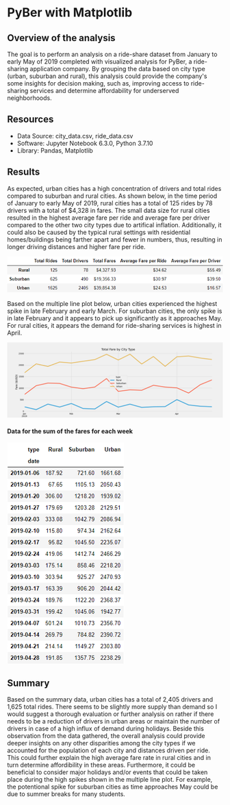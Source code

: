 # PyBer with Matplotlib

## Overview of the analysis
The goal is to perform an analysis on a ride-share dataset from January to early May of 2019 completed with visualized analysis for PyBer, a ride-sharing application company. By grouping the data based on city type (urban, suburban and rural), this analysis could provide the company's some insights for decision making, such as, improving access to ride-sharing services and determine affordability for underserved neighborhoods. 

## Resources
- Data Source: city_data.csv, ride_data.csv
- Software: Jupyter Notebook 6.3.0, Python 3.7.10
- Library: Pandas, Matplotlib

## Results
As expected, urban cities has a high concentration of drivers and total rides compared to suburban and rural cities. As shown below, in the time period of January to early May of 2019, rural cities has a total of 125 rides by 78 drivers with a total of $4,328 in fares.  The small data size for rural cities resulted in the highest average fare per ride and average fare per driver compared to the other two city types due to artifical inflation.  Additionally, it could also be caused by the typical rural settings with residential homes/buildings being farther apart and fewer in numbers, thus, resulting in longer driving distances and higher fare per ride. 

![summary_data](https://github.com/junepwk/pyber-analysis/blob/main/Resources/summary_data.png)

Based on the multiple line plot below, urban cities experienced the highest spike in late February and early March.  For suburban cities, the only spike is in late February and it appears to pick up significantly as it approaches May. For rural cities, it appears the demand for ride-sharing services is highest in April.

![pyber_fare_summary](https://github.com/junepwk/pyber-analysis/blob/main/analysis/pyber_fare_summary.png)

#### Data for the sum of the fares for each week
![weekly_fares_type](https://github.com/junepwk/pyber-analysis/blob/main/Resources/weekly_fares_type.png)

## Summary
Based on the summary data, urban cities has a total of 2,405 drivers and 1,625 total rides.  There seems to be slightly more supply than demand so I would suggest a thorough evaluation or further analysis on rather if there needs to be a reduction of drivers in urban areas or maintain the number of drivers in case of a high influx of demand during holidays. Beside this observation from the data gathered, the overall analysis could provide deeper insights on any other disparities among the city types if we accounted for the population of each city and distances driven per ride.  This could further explain the high average fare rate in rural cities and in turn determine affordibility in these areas. Furthermore, it could be beneficial to consider major holidays and/or events that could be taken place during the high spikes shown in the multiple line plot.  For example, the potentional spike for suburban cities as time approaches May could be due to summer breaks for many students. 
